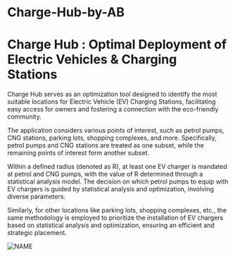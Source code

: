 # Charge-Hub-by-AB

# Charge Hub : Optimal Deployment of Electric Vehicles & Charging Stations

Charge Hub serves as an optimization tool designed to identify the most suitable locations for Electric Vehicle (EV) Charging Stations, facilitating easy access for owners and fostering a connection with the eco-friendly community.

The application considers various points of interest, such as petrol pumps, CNG stations, parking lots, shopping complexes, and more. Specifically, petrol pumps and CNG stations are treated as one subset, while the remaining points of interest form another subset.

Within a defined radius (denoted as R), at least one EV charger is mandated at petrol and CNG pumps, with the value of R determined through a statistical analysis model. The decision on which petrol pumps to equip with EV chargers is guided by statistical analysis and optimization, involving diverse parameters.

Similarly, for other locations like parking lots, shopping complexes, etc., the same methodology is employed to prioritize the installation of EV chargers based on statistical analysis and optimization, ensuring an efficient and strategic placement.




![NAME](https://user-images.githubusercontent.com/78752052/199076510-76e3400b-2dca-46b2-86ff-f5c5867593ab.png)
